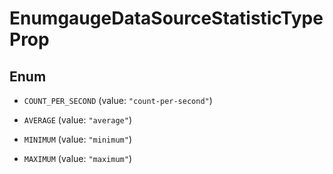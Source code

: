 

# EnumgaugeDataSourceStatisticTypeProp

## Enum


* `COUNT_PER_SECOND` (value: `"count-per-second"`)

* `AVERAGE` (value: `"average"`)

* `MINIMUM` (value: `"minimum"`)

* `MAXIMUM` (value: `"maximum"`)




